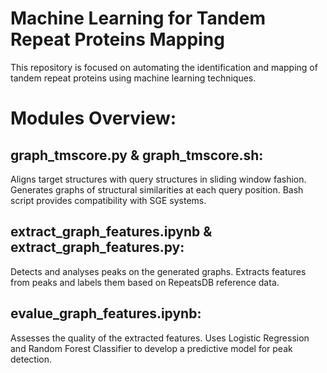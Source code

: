 # Machine Learning for Tandem Repeat Proteins Mapping
This repository is focused on automating the identification and mapping of tandem repeat proteins using machine learning techniques.

# Modules Overview:

## graph_tmscore.py & graph_tmscore.sh:
Aligns target structures with query structures in sliding window fashion.
Generates graphs of structural similarities at each query position.
Bash script provides compatibility with SGE systems.

## extract_graph_features.ipynb & extract_graph_features.py:
Detects and analyses peaks on the generated graphs.
Extracts features from peaks and labels them based on RepeatsDB reference data.

## evalue_graph_features.ipynb:
Assesses the quality of the extracted features.
Uses Logistic Regression and Random Forest Classifier to develop a predictive model for peak detection.
